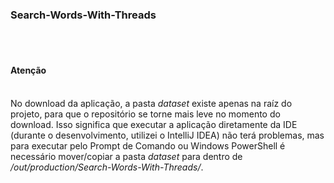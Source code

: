 <h3><b>Search-Words-With-Threads</b></h3><br><br>

<h4><b>Atenção</b></h4><br>No download da aplicação, a pasta <i>dataset</i> existe apenas na raíz do projeto, para que o repositório se torne mais leve no momento do download.
Isso significa que executar a aplicação diretamente da IDE (durante o desenvolvimento, utilizei o IntelliJ IDEA) não terá problemas, mas para executar pelo Prompt de Comando ou Windows PowerShell é necessário mover/copiar a pasta <i>dataset</i> para dentro de <i>/out/production/Search-Words-With-Threads/</i>.
